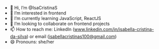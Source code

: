 - 👋 Hi, I’m @IsaCristinaS
- 👀 I’m interested in frontend
- 🌱 I’m currently learning JavaScript, ReactJS
- 💞️ I’m looking to collaborate on frontend projects
- 📫 How to reach me: LinkedIn (www.linkedin.com/in/isabella-cristina-da-silva) or email (isabellacristinas100@gmail.com)
- 😄 Pronouns: she/her

<!---
IsaCristinaS/IsaCristinaS is a ✨ special ✨ repository because its `README.md` (this file) appears on your GitHub profile.
You can click the Preview link to take a look at your changes.
--->
